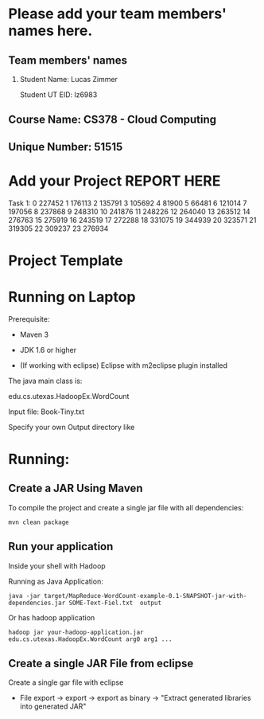 # Please add your team members' names here. 

## Team members' names 

1. Student Name: Lucas Zimmer

   Student UT EID: lz6983


##  Course Name: CS378 - Cloud Computing 

##  Unique Number: 51515
    


# Add your Project REPORT HERE 

Task 1:
0	227452
1	176113
2	135791
3	105692
4	81900
5	66481
6	121014
7	197056
8	237868
9	248310
10	241876
11	248226
12	264040
13	263512
14	276763
15	275919
16	243519
17	272288
18	331075
19	344939
20	323571
21	319305
22	309237
23	276934

# Project Template

# Running on Laptop     ####

Prerequisite:

- Maven 3

- JDK 1.6 or higher

- (If working with eclipse) Eclipse with m2eclipse plugin installed


The java main class is:

edu.cs.utexas.HadoopEx.WordCount 

Input file:  Book-Tiny.txt  

Specify your own Output directory like 

# Running:




## Create a JAR Using Maven 

To compile the project and create a single jar file with all dependencies: 
	
```	mvn clean package ```



## Run your application
Inside your shell with Hadoop

Running as Java Application:

```java -jar target/MapReduce-WordCount-example-0.1-SNAPSHOT-jar-with-dependencies.jar SOME-Text-Fiel.txt  output``` 

Or has hadoop application

```hadoop jar your-hadoop-application.jar edu.cs.utexas.HadoopEx.WordCount arg0 arg1 ... ```



## Create a single JAR File from eclipse



Create a single gar file with eclipse 

*  File export -> export  -> export as binary ->  "Extract generated libraries into generated JAR"

